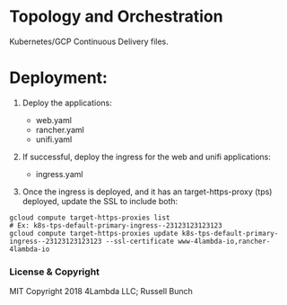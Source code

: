 # Topology and Orchestration

Kubernetes/GCP Continuous Delivery files.


# Deployment:

1. Deploy the applications:

    * web.yaml
    * rancher.yaml
    * unifi.yaml

2. If successful, deploy the ingress for the web and unifi applications:

    * ingress.yaml

3. Once the ingress is deployed, and it has an target-https-proxy (tps) deployed, update the SSL to include both:

```
gcloud compute target-https-proxies list
# Ex: k8s-tps-default-primary-ingress--23123123123123
gcloud compute target-https-proxies update k8s-tps-default-primary-ingress--23123123123123 --ssl-certificate www-4lambda-io,rancher-4lambda-io
```

### License & Copyright

MIT
Copyright 2018 4Lambda LLC; Russell Bunch
